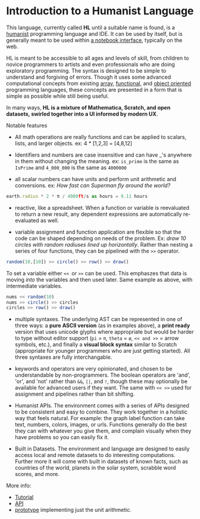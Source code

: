 # Introduction to a Humanist Language

This language, currently called **HL** until a suitable name is found, is a [humanist](https://en.wikipedia.org/wiki/Humanism) programming language and IDE. It can be used by itself, but is generally meant to be used within [a notebook interface](https://en.wikipedia.org/wiki/Notebook_interface), typically on the web. 

HL is meant to be accessible to all ages and levels of skill, from children to novice programmers to artists and even professionals who are doing exploratory programming. The syntax is designed to be simple to understand and forgiving of errors.  Though it uses some advanced computational concepts from existing [array](https://en.wikipedia.org/wiki/Array_programming), [functional](https://en.wikipedia.org/wiki/Functional_programming), and [object oriented](https://en.wikipedia.org/wiki/Object-oriented_programming) programming languages, these concepts are presented in a form that is simple as possible while still being useful.

In many ways, **HL is a mixture of Mathematica, Scratch, and open datasets, swirled together into a UI informed by modern UX**.

Notable features

* All math operations are really functions and can be applied to scalars, lists, and larger objects.  ex:   4 * [1,2,3] = [4,8,12]

* Identifiers and numbers are case insensitive and can have _'s anywhere in them without changing the meaning. ex: `is_prime` is the same as `IsPrime` and  `4_000_000` is the same as `4000000`

* all scalar numbers can have units and perform unit arithmetic and conversions. ex: *How fast can Superman fly around the world?*

```javascript
earth.radius * 2 * π / 4000ft/s as hours = 9.11 hours
```

* reactive, like a spreadsheet. When a function or variable is reevaluated to return a new result, any dependent expressions are automatically re-evaluated as well. 

* variable assignment and function application are flexible so that the code can be shaped depending on needs of the problem. Ex: *draw 10 circles with random radiuses lined up horizontally*. Rather than nesting a series of four functions, they can be pipelined with the `>>` operator. 

```javascript
random(10,[10]) >> circle() >> row() >> draw()
```

To set a variable either `<< `or `>>` can be used. This emphaszes that data is moving *into* the variables and then used later. Same example as above, with intermediate variables.

```javascript
nums << random(10)
nums >> circle() >> circles
circles >> row() >> draw()
```

* multiple syntaxes.  The underlying AST can be represented in one of three ways: a **pure ASCII version** (as in examples above), a **print ready** version that uses unicode glyphs where appropriate but would be harder to type without editor support (`pi` = `π`, `theta` = `ø`,  `<< and >>` = arrow symbols, etc.), and finally a **visual block syntax** similar to Scratch (appropriate for younger programmers who are just getting started).  All three syntaxes are fully interchangable. 

* keywords and operators are very opinionated, and chosen to be understandable by non-programmers. The boolean operators are 'and', 'or', and 'not' rather than `&&`, `||`, and `!`, though these may optionally be available for advanced users if they want. The same with `<< >>` used for assignment and pipelines rather than bit shifting.

* Humanist APIs. The environment comes with a series of APIs designed to be consistent and easy to combine. They work together in a holistic way that feels natural. For example: the graph label function can take text, numbers, colors, images, or urls.  Functions generally do the best they can with whatever you give them, and complain visually when they have problems so you can easily fix it.

* Built in Datasets. The environment and language are designed to easily access local and remote datasets to do interesting computations. Further more it will come with built in datasets of known facts, such as countries of the world, planets in the solar system, scrabble word scores, and more.



More info:

* [Tutorial](./tutorial.md)
* [API](./api.md)
* [prototype](http://apps.josh.earth/tallycat/) implementing just the unit arithmetic.

